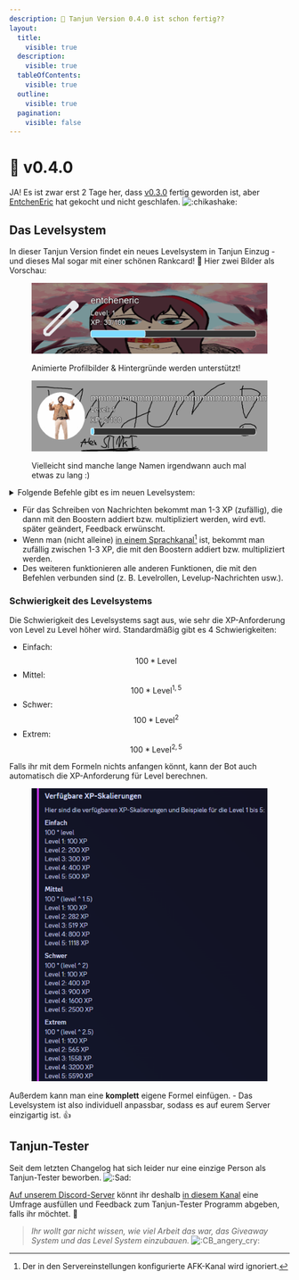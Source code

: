 ```yaml
---
description: 👀 Tanjun Version 0.4.0 ist schon fertig??
layout:
  title:
    visible: true
  description:
    visible: true
  tableOfContents:
    visible: true
  outline:
    visible: true
  pagination:
    visible: false
---
```


# 📅 v0.4.0

JA! Es ist zwar erst 2 Tage her, dass [v0.3.0](v0.3.0.md) fertig geworden ist, aber [EntchenEric](https://github.com/entcheneric) hat gekocht und nicht geschlafen. <img src="https://cdn.discordapp.com/emojis/835541798058590259.gif?size=40&#x26;quality=lossless" alt=":chikashake:" data-size="line">

## Das Levelsystem

In dieser Tanjun Version findet ein neues Levelsystem in Tanjun Einzug - und dieses Mal sogar mit einer schönen Rankcard! :eyes: Hier zwei Bilder als Vorschau:

<div>

<figure><img src="../.gitbook/assets/rankcard_preview.gif" alt=""><figcaption><p>Animierte Profilbilder &#x26; Hintergründe werden unterstützt!</p></figcaption></figure>

 

<figure><img src="../.gitbook/assets/rankcard_preview_2.gif" alt=""><figcaption><p>Vielleicht sind manche lange Namen irgendwann auch mal etwas zu lang :)</p></figcaption></figure>

</div>

<details>

<summary>Folgende Befehle gibt es im neuen Levelsystem:</summary>

* `/level settings aktivieren` - Aktiviere das Levelsystem
* `/level settings deaktivieren` - Deaktiviere das Levelsystem\
  \-> Wenn das Levelsystem deaktiviert wird, werden **ALLE** Daten im Zusammenhang mit dem Levelsystem gelöscht
* `/level settings levelup_nachricht_aktivieren` - Aktiviere Levelup-Nachrichten
* `/level settings levelup_nachricht_deaktivieren` - Deaktiviere Levelup-Nachrichten\
  \-> Anders als beim Deaktivieren des Levelsystems wird beim Deaktivieren der Levelup-Nachrichten die personalisierte Levelup-Nachricht gespeichert
* `/level settings levelup_nachricht_ändern` - Die Levelup-Nachricht kann vollständig angepasst werden
* `/level settings xp_skalierung_ändern` - [Ändere die Schwierigkeit des Levelsystems](v0.4.0.md#schwierigkeit-des-levelsystems) <img src="https://cdn.discordapp.com/emojis/606564192035667983.webp?size=40&#x26;quality=lossless" alt=":eyes_zoom:" data-size="line">
* `/level settings level_rolle_hinzufügen` - Füge eine Levelrolle hinzu
* `/level settings level_rolle_entfernen` - Entferne eine Levelrolle
* `/level settings level_rollen_anzeigen` - Liste alle hinzugefügten Levelrollen auf
* `/level boosts anzeigen` - Liste allen aktiven XP-Boosts auf
* `/level boosts benutzer_hinzufügen` - Füge einen Boost für ein Mitglied hinzu
* `/level boosts benutzer_entfernen` - Entferne den Boost von einem Mitglied
* `/level boosts rolle_hinzufügen` - Füge einen Boost für alle Mitlieder, die eine bestimmte Rolle besitzen, hinzu
* `/level boosts rolle_entfernen` - Entferne den Boost für bestimmte Rollen
* `/level boosts kanal_hinzufügen` - Füge einen Boost für einem Kanal hinzu
* `/level boosts kanal_entfernen` - Entferne den Boost von einem Kanal
* `/level boosts berechnen` - Berechne, wie hoch der Boost ist, der ein Mitglied oder ein Kanal insgesamt hat
* `/level settings xp_vergeben` - Gib eine bestimmte Menge an XP an ein Mitglied
* `/level settings xp_entziehen` - Ziehe eine bestimmte Menge an XP von einem Mitglied ab

</details>

* Für das Schreiben von Nachrichten bekommt man 1-3 XP (zufällig), die dann mit den Boostern addiert bzw. multipliziert werden, wird evtl. später geändert, Feedback erwünscht.
* Wenn man (nicht alleine) [in einem Sprachkanal](#user-content-fn-1)[^1] ist, bekommt man zufällig zwischen 1-3 XP, die mit den Boostern addiert bzw. multipliziert werden.
* Des weiteren funktionieren alle anderen Funktionen, die mit den Befehlen verbunden sind (z. B. Levelrollen, Levelup-Nachrichten usw.).

### Schwierigkeit des Levelsystems

Die Schwierigkeit des Levelsystems sagt aus, wie sehr die XP-Anforderung von Level zu Level höher wird. Standardmäßig gibt es 4 Schwierigkeiten:

* Einfach: $$100 * \text{Level}$$
* Mittel: $$100 * \text{Level}^{1,5}$$
* Schwer: $$100 * \text{Level}^2$$
* Extrem: $$100 * \text{Level}^{2,5}$$

Falls ihr mit dem Formeln nichts anfangen könnt, kann der Bot auch automatisch die XP-Anforderung für Level berechnen.

<figure><img src="../.gitbook/assets/xpscaling_preview.png" alt=""><figcaption></figcaption></figure>

Außerdem kann man eine **komplett** eigene Formel einfügen. - Das Levelsystem ist also individuell anpassbar, sodass es auf eurem Server einzigartig ist. :thumbsup:

## 

## Tanjun-Tester

Seit dem letzten Changelog hat sich leider nur eine einzige Person als Tanjun-Tester beworben. <img src="https://cdn.discordapp.com/emojis/891970965309906994.webp?size=40&#x26;quality=lossless" alt=":Sad:" data-size="line">

[Auf unserem Discord-Server](https://discord.arion2000.xyz) könnt ihr deshalb [in diesem Kanal](https://discord.com/channels/831161440705839124/1256595757117472869/1256596540407943179) eine Umfrage ausfüllen und Feedback zum Tanjun-Tester Programm abgeben, falls ihr möchtet. 🥺

> _Ihr wollt gar nicht wissen, wie viel Arbeit das war, das Giveaway System und das Level System einzubauen._ <img src="https://cdn.discordapp.com/emojis/407262705041276929.webp?size=40&#x26;quality=lossless" alt=":CB_angery_cry:" data-size="line">

[^1]: Der in den Servereinstellungen konfigurierte AFK-Kanal wird ignoriert.
